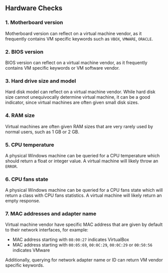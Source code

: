 ## Hardware Checks

### 1. Motherboard version

Motherboard version can reflect on a virtual machine vendor, as it frequently contains
VM specific keywords such as `VBOX`, `VMWARE`, `ORACLE`.


### 2. BIOS version

BIOS version can reflect on a virtual machine vendor, as it frequently contains
VM specific keywords or VM software vendor.

### 3. Hard drive size and model

Hard disk model can reflect on a virtual machine vendor. While hard disk size cannot 
unequivocally determine virtual machine, it can be a good indicator, since virtual machines
are often given small disk sizes.

### 4. RAM size

Virtual machines are often given RAM sizes that are very rarely used by normal users,
such as 1 GB or 2 GB.

### 5. CPU temperature 

A physical Windows machine can be queried for a CPU temperature which should return a float
or integer value. A virtual machine will likely throw an `ERROR`.

### 6. CPU fans state 

A physical Windows machine can be queried for a CPU fans state which will return a class
with CPU fans statistics. A virtual machine will likely return an empty response.

### 7. MAC addresses and adapter name

Virtual machine vendor have specific MAC address that are given by default to their network
interfaces, for example:
* MAC address starting with `08:00:27` indicates VirtualBox 
* MAC address starting with `00:05:69`, `00:0C:29`, `00:0C:29` or `00:50:56`  indicates VMware 

Additionally, querying for network adapter name or ID can return VM vendor specific keywords.

